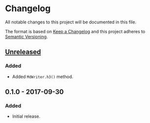 Changelog
=========
All notable changes to this project will be documented in this file.

The format is based on [Keep a Changelog](http://keepachangelog.com/en/1.0.0/)
and this project adheres to [Semantic Versioning](http://semver.org/spec/v2.0.0.html).

[Unreleased]
------------
### Added
- Added `MdWriter.h3()` method.

0.1.0 - 2017-09-30
------------------
### Added
- Initial release.

[Unreleased]: https://github.com/jbenner-radham/node-md-writer/compare/v0.1.0...HEAD
